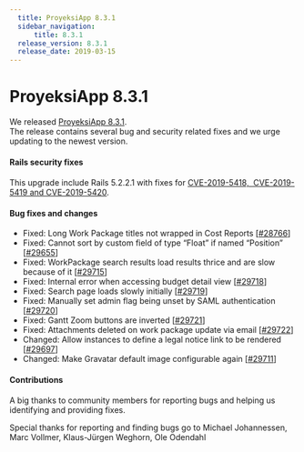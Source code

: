 ```yaml
---
  title: ProyeksiApp 8.3.1
  sidebar_navigation:
      title: 8.3.1
  release_version: 8.3.1
  release_date: 2019-03-15
---
```



# ProyeksiApp 8.3.1

We released
[ProyeksiApp 8.3.1](https://community.openproject.com/versions/1355).  
The release contains several bug and security related fixes and we urge
updating to the newest version.

#### Rails security fixes

#### 

This upgrade include Rails 5.2.2.1 with fixes for [CVE-2019-5418, 
CVE-2019-5419
and CVE-2019-5420](https://weblog.rubyonrails.org/2019/3/13/Rails-4-2-5-1-5-1-6-2-have-been-released/).

#### Bug fixes and changes

  - Fixed: Long Work Package titles not wrapped in
    <span class="explanatory-dictionary-highlight" data-definition="explanatory-dictionary-definition-84">Cost
    Reports</span>
    \[[\#28766](https://community.openproject.com/wp/28766)\]
  - Fixed: Cannot sort by custom field of type “Float” if named
    “Position”
    \[[\#29655](https://community.openproject.com/wp/29655)\]
  - Fixed: WorkPackage search results load results thrice and are slow
    because of it
    \[[\#29715](https://community.openproject.com/wp/29715)\]
  - Fixed: Internal error when accessing budget detail view
    \[[\#29718](https://community.openproject.com/wp/29718)\]
  - Fixed: Search page loads slowly initially
    \[[\#29719](https://community.openproject.com/wp/29719)\]
  - Fixed: Manually set admin flag being unset by SAML authentication
    \[[\#29720](https://community.openproject.com/wp/29720)\]
  - Fixed: Gantt Zoom buttons are inverted
    \[[\#29721](https://community.openproject.com/wp/29721)\]
  - Fixed: Attachments deleted on work package update via email
    \[[\#29722](https://community.openproject.com/wp/29722)\]
  - Changed: Allow instances to define a legal notice link to be
    rendered \[[\#29697](https://community.openproject.com/wp/29697)\]
  - Changed: Make Gravatar default image configurable again
    \[[\#29711](https://community.openproject.com/wp/29711)\]

#### Contributions

A big thanks to community members for reporting bugs and helping us
identifying and providing fixes.

Special thanks for reporting and finding bugs go to Michael Johannessen,
Marc Vollmer, Klaus-Jürgen Weghorn, Ole Odendahl


